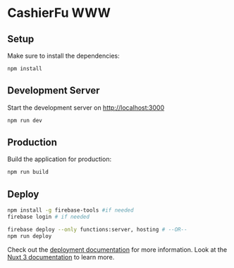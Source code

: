 # CashierFu WWW

## Setup

Make sure to install the dependencies:

```bash
npm install
```

## Development Server

Start the development server on [http://localhost:3000](http://localhost:3000)

```bash
npm run dev
```

## Production

Build the application for production:

```bash
npm run build
```

## Deploy

```bash
npm install -g firebase-tools #if needed
firebase login # if needed

firebase deploy --only functions:server, hosting # --OR--
npm run deploy
```

Check out the [deployment documentation](https://nuxt.com/docs/getting-started/deployment) for more information.
Look at the [Nuxt 3 documentation](https://nuxt.com/docs/getting-started/introduction) to learn more.
